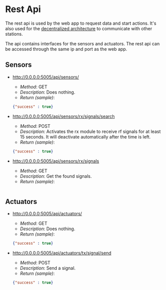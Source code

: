 # Rest Api
The rest api is used by the web app to request data and start actions. It's also used for the [decentralized architecture](https://github.com/FHellmann/My-Smart-Home/blob/master/README.md#Architecture) to communicate with other stations.

The api contains interfaces for the sensors and actuators. The rest api can be accessed through the same ip and port as the web app.

## Sensors
* http://0.0.0.0:5005/api/sensors/
    * *Method*: GET
    * *Description*: Does nothing.
    * *Return (sample)*:
    ```json
    {"success" : true}
    ```
    
* http://0.0.0.0:5005/api/sensors/rx/signals/search
    * *Method*: POST
    * *Description*: Activates the rx module to receive rf signals for at least 15 seconds. It will deactivate automatically after the time is left.
    * *Return (sample)*:
    ```json
    {"success" : true}
    ```
    
* http://0.0.0.0:5005/api/sensors/rx/signals
    * *Method*: GET
    * *Description*: Get the found signals.
    * *Return (sample)*:
    ```json
    ```

## Actuators
* http://0.0.0.0:5005/api/actuators/
    * *Method*: GET
    * *Description*: Does nothing.
    * *Return (sample)*:
    ```json
    {"success" : true}
    ```
    
* http://0.0.0.0:5005/api/actuators/tx/signal/send
    * *Method*: POST
    * *Description*: Send a signal.
    * *Return (sample)*:
    ```json
    {"success" : true}
    ```
